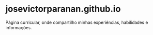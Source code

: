 # josevictorparanan.github.io

Página curricular, onde compartilho minhas experiências, habilidades e informaçôes.

<h1 align="center">
    <img alt="" src="https://i.imgur.com/ZgwGjZa.jpg" />
</h1>
